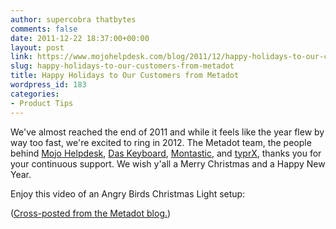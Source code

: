 ```yaml
---
author: supercobra thatbytes
comments: false
date: 2011-12-22 18:37:00+00:00
layout: post
link: https://www.mojohelpdesk.com/blog/2011/12/happy-holidays-to-our-customers-from-metadot/
slug: happy-holidays-to-our-customers-from-metadot
title: Happy Holidays to Our Customers from Metadot
wordpress_id: 183
categories:
- Product Tips
---
```


We've almost reached the end of 2011 and while it feels like the year flew by way too fast, we're excited to ring in 2012. The Metadot team, the people behind [Mojo Helpdesk](http://www.mojohelpdesk.com/), [Das Keyboard](http://www.daskeyboard.com/), [Montastic](http://www.montastic.com/), and [typrX](http://app.typrx.com/), thanks you for your continuous support. We wish y'all a Merry Christmas and a Happy New Year.  


  


Enjoy this video of an Angry Birds Christmas Light setup: 

  


  
  


([Cross-posted from the Metadot blog.](http://blog.metadot.com/2011/12/happy-holidays-to-our-customers-from.html))
